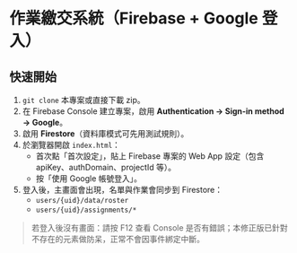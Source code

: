 # 作業繳交系統（Firebase + Google 登入）

## 快速開始
1. `git clone` 本專案或直接下載 zip。
2. 在 Firebase Console 建立專案，啟用 **Authentication → Sign-in method → Google**。
3. 啟用 **Firestore**（資料庫模式可先用測試規則）。
4. 於瀏覽器開啟 `index.html`：
   - 首次點「首次設定」，貼上 Firebase 專案的 Web App 設定（包含 apiKey、authDomain、projectId 等）。
   - 按「使用 Google 帳號登入」。
5. 登入後，主畫面會出現，名單與作業會同步到 Firestore：
   - `users/{uid}/data/roster`
   - `users/{uid}/assignments/*`

> 若登入後沒有畫面：請按 F12 查看 Console 是否有錯誤；本修正版已針對不存在的元素做防呆，正常不會因事件綁定中斷。
